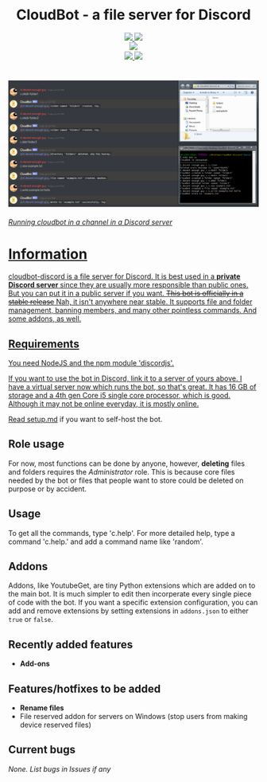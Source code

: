 <h1 align="center">
  <br>
  <b>CloudBot - a file server for Discord</b>
</h1>

<p align="center">
  <a href="https://codeload.github.com/themysticsavages/cloudbot-discord/zip/refs/heads/main">
  <img src="http://shields.io/badge/source--code-ZIP-blue?style=plastic">
    
  <a href="https://codeload.github.com/themysticsavages/cloudbot-discord/tar.gz/refs/heads/main">
  <img src="http://shields.io/badge/source--code-TARGZ-green?style=plastic">
  
  <br>
  
  <a href="https://discord.com/oauth2/authorize?client_id=835841382882738216&scope=bot&permissions=68612">
  <img src="https://img.shields.io/badge/%20-Put%20me%20in%20your%20server-blue?style=plastic">
  
  <br>
  
  <a href="about:blank">
  <img src="https://img.shields.io/badge/release-stable-yellowgreen?style=plastic">
  
  <a href="https://github.com/themysticsavages/cloudbot-discord/blob/main/LICENSE">
  <img src="https://img.shields.io/badge/license-mit-yellow?style=plastic">
  
  <a href="https://github.com/themysticsavages/cloudbot-discord/blob/main/setup/readme.md">
</p>

#

![running](https://github.com/ajskateboarder/stuff/blob/main/cloudbot-discord-running.PNG)

###### Running cloudbot in a channel in a Discord server
# Information

cloudbot-discord is a file server for Discord. It is best used in a __private Discord server__ since they are usually more responsible than public ones. But you can put it in a public server if you want. ~~This bot is officially in a stable release~~ Nah, it isn't anywhere near stable. It supports file and folder management, banning members, and many other pointless commands. And some addons, as well.

## Requirements

You need NodeJS and the npm module 'discordjs'.

If you want to use the bot in Discord, link it to a server of yours above. I have a virtual server now which runs the bot, so that's great. It has 16 GB of storage and a 4th gen Core i5 single core processor, which is good. Although it may not be online everyday, it is mostly online.

[Read setup.md](https://github.com/themysticsavages/cloudbot-discord/blob/main/setup/readme.md) if you want to self-host the bot.

## Role usage

For now, most functions can be done by anyone, however, __deleting__ files and folders requires the *Administrator* role. This is because core files needed by the bot or files that people want to store could be deleted on purpose or by accident.

## Usage

To get all the commands, type 'c.help'. For more detailed help, type a command 'c.help.' and add a command name like 'random'.

## Addons

Addons, like YoutubeGet, are tiny Python extensions which are added on to the main bot. It is much simpler to edit then incorperate every single piece of code with the bot. If you want a specific extension configuration, you can add and remove extensions by setting extensions in `addons.json` to either `true` or `false`.

## Recently added features

- __Add-ons__

## Features/hotfixes to be added

- __Rename files__
- File reserved addon for servers on Windows (stop users from making device reserved files) 

## Current bugs

*None. List bugs in Issues if any*
